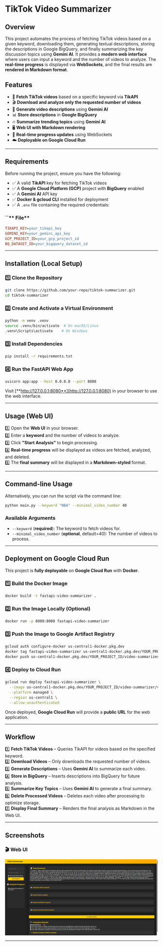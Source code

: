 # TikTok Video Summarizer

## Overview

This project automates the process of fetching TikTok videos based on a given keyword, downloading them, generating textual descriptions, storing the descriptions in Google BigQuery, and finally summarizing the key discussion topics using **Gemini AI**. It provides a **modern web interface** where users can input a keyword and the number of videos to analyze. The **real-time progress** is displayed via **WebSockets**, and the final results are **rendered in Markdown format**.

## Features

- 🌟 **Fetch TikTok videos** based on a specific keyword via **TikAPI**
- 🎬 **Download and analyze only the requested number of videos**
- 📝 **Generate video descriptions** using **Gemini AI**
- 📊 **Store descriptions** in **Google BigQuery**
- 🔥 **Summarize trending topics** using **Gemini AI**
- 🖥 **Web UI with Markdown rendering**
- 🚀 **Real-time progress updates** using WebSockets
- ☁️ **Deployable on Google Cloud Run**

---

## Requirements

Before running the project, ensure you have the following:

- ✅ A valid **TikAPI** key for fetching TikTok videos
- ✅ A **Google Cloud Platform (GCP)** project with **BigQuery** enabled
- ✅ A **Gemini AI** API key
- ✅ **Docker & gcloud CLI** installed for deployment
- ✅ A `.env` file containing the required credentials:

### ``** File**

```ini
TIKAPI_KEY=your_tikapi_key
GEMINI_KEY=your_gemini_api_key
GCP_PROJECT_ID=your_gcp_project_id
BQ_DATASET_ID=your_bigquery_dataset_id
```

---

## Installation (Local Setup)

### **1️⃣ Clone the Repository**

```sh
git clone https://github.com/your-repo/tiktok-summarizer.git
cd tiktok-summarizer
```

### **2️⃣ Create and Activate a Virtual Environment**

```sh
python -m venv .venv
source .venv/bin/activate  # On macOS/Linux
.venv\Scripts\activate    # On Windows
```

### **3️⃣ Install Dependencies**

```sh
pip install -r requirements.txt
```

### **4️⃣ Run the FastAPI Web App**

```sh
uvicorn app:app --host 0.0.0.0 --port 8080
```

Visit [**http://127.0.0.1:8080**](http://127.0.0.1:8080) in your browser to use the web interface.

---

## Usage (Web UI)

1️⃣ Open the **Web UI** in your browser.\
2️⃣ Enter a **keyword** and the number of videos to analyze.\
3️⃣ Click **"Start Analysis"** to begin processing.\
4️⃣ **Real-time progress** will be displayed as videos are fetched, analyzed, and deleted.\
5️⃣ The **final summary** will be displayed in a **Markdown-styled** format.

---

## Command-line Usage

Alternatively, you can run the script via the command line:

```sh
python main.py --keyword "NBA" --minimal_video_number 40
```

### **Available Arguments**

- `--keyword` (**required**): The keyword to fetch videos for.
- `--minimal_video_number` (**optional**, default=40): The number of videos to process.

---

## Deployment on Google Cloud Run

This project is **fully deployable** on **Google Cloud Run** with **Docker**.

### **1️⃣ Build the Docker Image**

```sh
docker build -t fastapi-video-summarizer .
```

### **2️⃣ Run the Image Locally (Optional)**

```sh
docker run -p 8080:8080 fastapi-video-summarizer
```

### **3️⃣ Push the Image to Google Artifact Registry**

```sh
gcloud auth configure-docker us-central1-docker.pkg.dev
docker tag fastapi-video-summarizer us-central1-docker.pkg.dev/YOUR_PROJECT_ID/video-summarizer/video-summarizer
docker push us-central1-docker.pkg.dev/YOUR_PROJECT_ID/video-summarizer/video-summarizer
```

### **4️⃣ Deploy to Cloud Run**

```sh
gcloud run deploy fastapi-video-summarizer \
  --image us-central1-docker.pkg.dev/YOUR_PROJECT_ID/video-summarizer/video-summarizer \
  --platform managed \
  --region us-central1 \
  --allow-unauthenticated
```

Once deployed, **Google Cloud Run** will provide a **public URL** for the web application.

---

## Workflow

1️⃣ **Fetch TikTok Videos** – Queries TikAPI for videos based on the specified keyword.\
2️⃣ **Download Videos** – Only downloads the requested number of videos.\
3️⃣ **Generate Descriptions** – Uses **Gemini AI** to summarize each video.\
4️⃣ **Store in BigQuery** – Inserts descriptions into BigQuery for future analysis.\
5️⃣ **Summarize Key Topics** – Uses **Gemini AI** to generate a final summary.\
6️⃣ **Delete Processed Videos** – Deletes each video after processing to optimize storage.\
7️⃣ **Display Final Summary** – Renders the final analysis as Markdown in the Web UI.

---

## Screenshots

### 🎬 **Web UI**
![Web UI Demo](web-ui-demo.png)



---
